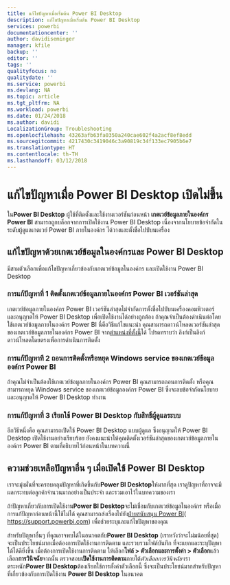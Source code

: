 ```yaml
---
title: แก้ไขปัญหาเมื่อเริ่มต้น Power BI Desktop
description: แก้ไขปัญหาเมื่อเริ่มต้น Power BI Desktop
services: powerbi
documentationcenter: ''
author: davidiseminger
manager: kfile
backup: ''
editor: ''
tags: ''
qualityfocus: no
qualitydate: ''
ms.service: powerbi
ms.devlang: NA
ms.topic: article
ms.tgt_pltfrm: NA
ms.workload: powerbi
ms.date: 01/24/2018
ms.author: davidi
LocalizationGroup: Troubleshooting
ms.openlocfilehash: 43263afb63fa0350a240cae602f4a2acf8ef8edd
ms.sourcegitcommit: 4217430c3419046c3a90819c34f133ec7905b6e7
ms.translationtype: HT
ms.contentlocale: th-TH
ms.lasthandoff: 03/12/2018
---
```

# <a name="resolve-issues-when-power-bi-desktop-will-not-launch"></a>แก้ไขปัญหาเมื่อ Power BI Desktop เปิดไม่ขึ้น
ใน**Power BI Desktop** ผู้ใช้ที่ติดตั้งและใช้งานเวอร์ชันก่อนหน้า **เกตเวย์ข้อมูลภายในองค์กร Power BI** สามารถถูกบล็อกจากการเปิดใช้งาน Power BI Desktop เนื่องจากนโยบายข้อจำกัดในระดับผู้ดูแลเกตเวย์ Power BI ภายในองค์กร ได้วางและตั้งชื่อไปป์บนเครื่อง 

## <a name="resolve-issues-with-the-on-premises-data-gateway-and-power-bi-desktop"></a>แก้ไขปัญหาด้วยเกตเวย์ข้อมูลในองค์กรและ Power BI Desktop
มีสามตัวเลือกเพื่อแก้ไขปัญหาเกี่ยวข้องกับเกตเวย์ข้อมูลในองค์กร และเปิดใช้งาน Power BI Desktop

### <a name="resolution-1-install-the-latest-version-of-power-bi-on-premises-data-gateway"></a>การแก้ปัญหาที่ 1 ติดตั้งเกตเวย์ข้อมูลภายในองค์กร Power BI เวอร์ชันล่าสุด
เกตเวย์ข้อมูลภายในองค์กร Power BI เวอร์ชันล่าสุดไม่จำกัดการตั้งชื่อไปป์บนเครื่องคอมพิวเตอร์ และอนุญาตให้ Power BI Desktop เพื่อเปิดใช้งานได้อย่างถูกต้อง ถ้าคุณจำเป็นต้องดำเนินต่อโดยใช้เกตเวย์ข้อมูลภายในองค์กร Power BI นี่คือวิธีแก้ไขแนะนำ คุณสามารถดาวน์โหลดเวอร์ชันล่าสุดของเกตเวย์ข้อมูลภายในองค์กร Power BI จาก[ตำแหน่งที่ตั้งนี้](https://go.microsoft.com/fwlink/?LinkId=698863)ได้ โปรดทราบว่า ลิงก์เป็นลิงก์ดาวน์โหลดโดยตรงเพื่อการดำเนินการติดตั้ง

### <a name="resolution-2-uninstall-or-stop-the-power-bi-on-premises-data-gateway-windows-service"></a>การแก้ปัญหาที 2 ถอนการติดตั้งหรือหยุด Windows service ของเกตเวย์ข้อมูลองค์กร Power BI
ถ้าคุณไม่จำเป็นต้องใช้เกตเวย์ข้อมูลภายในองค์กร Power BI คุณสามารถถอนการติดตั้ง หรือคุณสามารถหยุด Windows service ของเกตเวย์ข้อมูลองค์กร Power BI ซึ่งจะลบข้อจำกัดนโยบาย และอนุญาตให้ Power BI Desktop ทำงาน

### <a name="resolution-3-run-power-bi-desktop-with-administrator-privilege"></a>การแก้ปัญหาที่ 3 เรียกใช้ Power BI Desktop กับสิทธิ์ผู้ดูแลระบบ
อีกวิธีหนึ่งคือ คุณสามารถเปิดใช้ Power BI Desktop แบบผู้ดูแล ซึ่งอนุญาตให้ Power BI Desktop เปิดใช้งานอย่างเรียบร้อย ยังคงแนะนำให้คุณติดตั้งเวอร์ชันล่าสุดของเกตเวย์ข้อมูลภายในองค์กร Power BI ตามที่อธิบายไว้ก่อนหน้าในบทความนี้

## <a name="help-with-other-issues-when-launching-power-bi-desktop"></a>ความช่วยเหลือปัญหาอื่น ๆ เมื่อเปิดใช้ Power BI Desktop
เราจะมุ่งมั่นที่จะครอบคลุมปัญหาที่เกิดขึ้นกับ**Power BI Desktop**ให้มากที่สุด เราดูปัญหาที่อาจจะมีผลกระทบต่อลูกค้าจำนวนมากอย่างเป็นประจำ และรวมเอาไว้ในบทความของเรา

ถ้าปัญหาเกี่ยวกับการเปิดใช้งาน**Power BI Desktop**จะไม่เชื่อมกับเกตเวย์ข้อมูลในองค์กร หรือเมื่อการแก้ปัญหาก่อนหน้านี้ใช้ไม่ได้ คุณสามารถส่งเรื่องไปยัง[ฝ่ายสนับสนุน Power BI](https://support.powerbi.com)( https://support.powerbi.com) เพื่อช่วยระบุและแก้ไขปัญหาของคุณ

สำหรับปัญหาอื่นๆ ที่คุณอาจพบได้ในอนาคตกับ**Power BI Desktop** (เราหวังว่าจะไม่มน้อยที่สุด) จะเป็นประโยชน์มากเมื่อต้องการเปิดใช้งานการติดตาม และรวบรวมไฟล์บันทึก ที่จะแยกและระบุปัญหาได้ได้ดียิ่งขึ้น เมื่อต้องการเปิดใช้งานการติดตาม ให้เลือก**ไฟล์ > ตัวเลือกและการตั้งค่า > ตัวเลือก**แล้วเลือก**การวินิจฉัย**จากนั้น ตรวจสอบ**เปิดใช้งานการติดตาม**ภายใต้*ตัวเลือกการวินิจฉัย* เราตระหนัก**Power BI Desktop**ต้องเรียกใช้การตั้งค่าตัวเลือกนี้ ซึ่งจะเป็นประโยชน์มากสำหรับปัญหาที่เกี่ยวข้องกับการเปิดใช้งาน **Power BI Desktop** ในอนาคต


